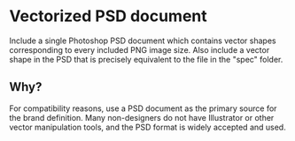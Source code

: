 # Vectorized PSD document

Include a single Photoshop PSD document which contains vector shapes corresponding to every included PNG image size. Also include a vector shape in the PSD that is precisely equivalent to the file in the "spec" folder.

## Why? 

For compatibility reasons, use a PSD document as the primary source for the brand definition. Many non-designers do not have Illustrator or other vector manipulation tools, and the PSD format is widely accepted and used.